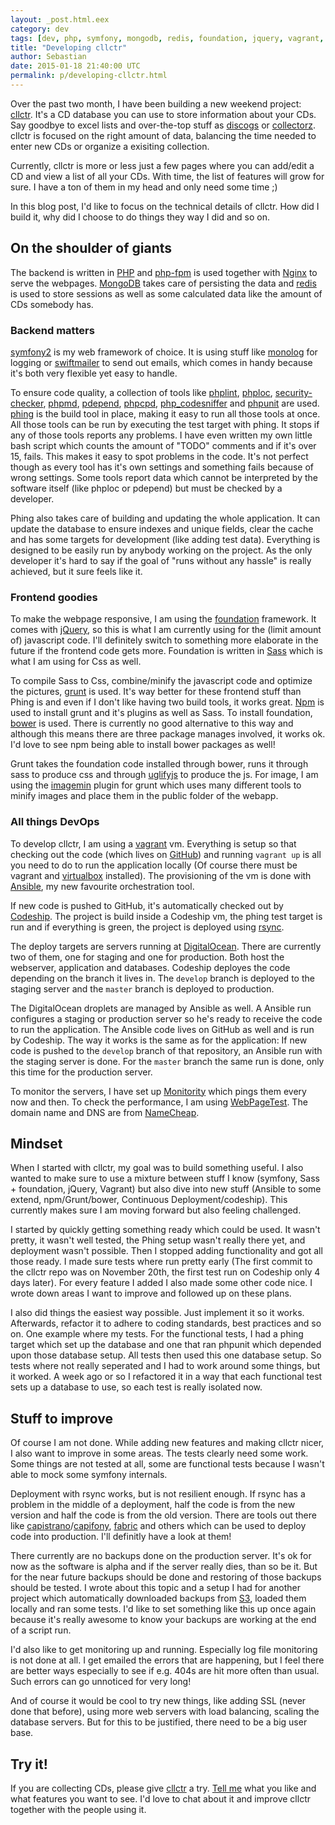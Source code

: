 ```yaml
---
layout: _post.html.eex
category: dev
tags: [dev, php, symfony, mongodb, redis, foundation, jquery, vagrant, ansible, github, codeship]
title: "Developing cllctr"
author: Sebastian
date: 2015-01-18 21:40:00 UTC
permalink: p/developing-cllctr.html
---
```

Over the past two month, I have been building a new weekend project: [cllctr](http://cllctr.net). It's a CD database you can use to store information about your CDs. Say goodbye to excel lists and over-the-top stuff as [discogs](http://www.discogs.com/) or [collectorz](http://www.collectorz.com/). cllctr is focused on the right amount of data, balancing the time needed to enter new CDs or organize a exisiting collection.

Currently, cllctr is more or less just a few pages where you can add/edit a CD and view a list of all your CDs. With time, the list of features will grow for sure. I have a ton of them in my head and only need some time ;)

In this blog post, I'd like to focus on the technical details of cllctr. How did I build it, why did I choose to do things they way I did and so on.

## On the shoulder of giants

The backend is written in [PHP](http://php.net/) and [php-fpm](http://php-fpm.org/) is used together with [Nginx](http://nginx.org/) to serve the webpages. [MongoDB](https://www.mongodb.org/) takes care of persisting the data and [redis](http://redis.io/) is used to store sessions as well as some calculated data like the amount of CDs somebody has.

### Backend matters

[symfony2](http://symfony.com/) is my web framework of choice. It is using stuff like [monolog](https://github.com/Seldaek/monolog) for logging or [swiftmailer](http://swiftmailer.org/) to send out emails, which comes in handy because it's both very flexible yet easy to handle.

To ensure code quality, a collection of tools like [phplint](http://www.icosaedro.it/phplint/), [phploc](https://github.com/sebastianbergmann/phploc), [security-checker](https://security.sensiolabs.org/), [phpmd](http://phpmd.org/), [pdepend](http://pdepend.org/), [phpcpd](https://github.com/sebastianbergmann/phpcpd), [php_codesniffer](http://www.squizlabs.com/php-codesniffer) and [phpunit](https://phpunit.de) are used. [phing](http://www.phing.info/) is the build tool in place, making it easy to run all those tools at once. All those tools can be run by executing the test target with phing. It stops if any of those tools reports any problems. I have even written my own little bash script which counts the amount of "TODO" comments and if it's over 15, fails. This makes it easy to spot problems in the code. It's not perfect though as every tool has it's own settings and something fails because of wrong settings. Some tools report data which cannot be interpreted by the software itself (like phploc or pdepend) but must be checked by a developer.

Phing also takes care of building and updating the whole application. It can update the database to ensure indexes and unique fields, clear the cache and has some targets for development (like adding test data). Everything is designed to be easily run by anybody working on the project. As the only developer it's hard to say if the goal of "runs without any hassle" is really achieved, but it sure feels like it.

### Frontend goodies

To make the webpage responsive, I am using the [foundation](http://foundation.zurb.com/) framework. It comes with [jQuery](http://jquery.com/), so this is what I am currently using for the (limit amount of) javascript code. I'll definitely switch to something more elaborate in the future if the frontend code gets more. Foundation is written in [Sass](http://sass-lang.com/) which is what I am using for Css as well.

To compile Sass to Css, combine/minify the javascript code and optimize the pictures, [grunt](http://gruntjs.com/) is used. It's way better for these frontend stuff than Phing is and even if I don't like having two build tools, it works great. [Npm](https://www.npmjs.com/) is used to install grunt and it's plugins as well as Sass. To install foundation, [bower](http://bower.io/) is used. There is currently no good alternative to this way and although this means there are three package manages involved, it works ok. I'd love to see npm being able to install bower packages as well!

Grunt takes the foundation code installed through bower, runs it through sass to produce css and through [uglifyjs](https://github.com/mishoo/UglifyJS2) to produce the js. For image, I am using the [imagemin](https://github.com/gruntjs/grunt-contrib-imagemin) plugin for grunt which uses many different tools to minify images and place them in the public folder of the webapp.

### All things DevOps

To develop cllctr, I am using a [vagrant](https://www.vagrantup.com/) vm. Everything is setup so that checking out the code (which lives on [GitHub](https://github.com/)) and running `vagrant up` is all you need to do to run the application locally (Of course there must be vagrant and [virtualbox](http://virtualbox.org/) installed). The provisioning of the vm is done with [Ansible](http://www.ansible.com/home), my new favourite orchestration tool.

If new code is pushed to GitHub, it's automatically checked out by [Codeship](https://codeship.com). The project is build inside a Codeship vm, the phing test target is run and if everything is green, the project is deployed using [rsync](https://rsync.samba.org/).

The deploy targets are servers running at [DigitalOcean](https://www.digitalocean.com/?refcode=5cc7357e2a20). There are currently two of them, one for staging and one for production. Both host the webserver, application and databases. Codeship deployes the code depending on the branch it lives in. The `develop` branch is deployed to the staging server and the `master` branch is deployed to production.

The DigitalOcean droplets are managed by Ansible as well. A Ansible run configures a staging or production server so he's ready to receive the code to run the application. The Ansible code lives on GitHub as well and is run by Codeship. The way it works is the same as for the application: If new code is pushed to the `develop` branch of that repository, an Ansible run with the staging server is done. For the `master` branch the same run is done, only this time for the production server.

To monitor the servers, I have set up [Monitority](http://monitority.com/) which pings them every now and then. To check the performance, I am using [WebPageTest](http://www.webpagetest.org/). The domain name and DNS are from [NameCheap](http://namecheap.com/).

## Mindset

When I started with cllctr, my goal was to build something useful. I also wanted to make sure to use a mixture between stuff I know (symfony, Sass + foundation, jQuery, Vagrant) but also dive into new stuff (Ansible to some extend, npm/Grunt/bower, Continuous Deployment/codeship). This currently makes sure I am moving forward but also feeling challenged.

I started by quickly getting something ready which could be used. It wasn't pretty, it wasn't well tested, the Phing setup wasn't really there yet, and deployment wasn't possible. Then I stopped adding functionality and got all those ready. I made sure tests where run pretty early (The first commit to the cllctr repo was on November 20th, the first test run on Codeship only 4 days later). For every feature I added I also made some other code nice. I wrote down areas I want to improve and followed up on these plans.

I also did things the easiest way possible. Just implement it so it works. Afterwards, refactor it to adhere to coding standards, best practices and so on. One example where my tests. For the functional tests, I had a phing target which set up the database and one that ran phpunit which depended upon those database setup. All tests then used this one database setup. So tests where not really seperated and I had to work around some things, but it worked. A week ago or so I refactored it in a way that each functional test sets up a database to use, so each test is really isolated now.

## Stuff to improve

Of course I am not done. While adding new features and making cllctr nicer, I also want to improve in some areas. The tests clearly need some work. Some things are not tested at all, some are functional tests because I wasn't able to mock some symfony internals.

Deployment with rsync works, but is not resilient enough. If rsync has a problem in the middle of a deployment, half the code is from the new version and half the code is from the old version. There are tools out there like [capistrano](http://capistranorb.com/)/[capifony](http://capifony.org/), [fabric](http://www.fabfile.org/) and others which can be used to deploy code into production. I'll definitly have a look at them!

There currently are no backups done on the production server. It's ok for now as the software is alpha and if the server really dies, than so be it. But for the near future backups should be done and restoring of those backups should be tested. I wrote about this topic and a setup I had for another project which automatically downloaded backups from [S3](http://aws.amazon.com/s3/), loaded them locally and ran some tests. I'd like to set something like this up once again because it's really awesome to know your backups are working at the end of a script run.

I'd also like to get monitoring up and running. Especially log file monitoring is not done at all. I get emailed the errors that are happening, but I feel there are better ways especially to see if e.g. 404s are hit more often than usual. Such errors can go unnoticed for very long!

And of course it would be cool to try new things, like adding SSL (never done that before), using more web servers with load balancing, scaling the database servers. But for this to be justified, there need to be a big user base.

## Try it!

If you are collecting CDs, please give [cllctr](http://cllctr.net) a try. [Tell me](mailto:sebastian.goettschkes@googlemail.com) what you like and what features you want to see. I'd love to chat about it and improve cllctr together with the people using it.
